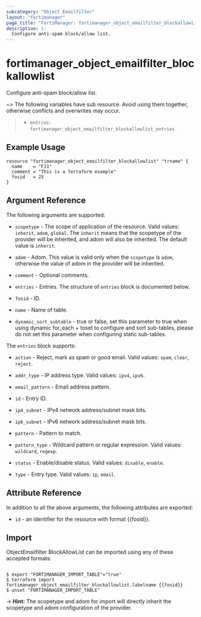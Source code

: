 ```yaml
---
subcategory: "Object Emailfilter"
layout: "fortimanager"
page_title: "FortiManager: fortimanager_object_emailfilter_blockallowlist"
description: |-
  Configure anti-spam block/allow list.
---
```


# fortimanager_object_emailfilter_blockallowlist
Configure anti-spam block/allow list.

~> The following variables have sub resource. Avoid using them together, otherwise conflicts and overwrites may occur.
>- `entries`: `fortimanager_object_emailfilter_blockallowlist_entries`



## Example Usage

```hcl
resource "fortimanager_object_emailfilter_blockallowlist" "trname" {
  name    = "F11"
  comment = "This is a Terraform example"
  fosid   = 25
}
```

## Argument Reference


The following arguments are supported:

* `scopetype` - The scope of application of the resource. Valid values: `inherit`, `adom`, `global`. The `inherit` means that the scopetype of the provider will be inherited, and adom will also be inherited. The default value is `inherit`.
* `adom` - Adom. This value is valid only when the `scopetype` is `adom`, otherwise the value of adom in the provider will be inherited.

* `comment` - Optional comments.
* `entries` - Entries. The structure of `entries` block is documented below.
* `fosid` - ID.
* `name` - Name of table.
* `dynamic_sort_subtable` - true or false, set this parameter to true when using dynamic for_each + toset to configure and sort sub-tables, please do not set this parameter when configuring static sub-tables.

The `entries` block supports:

* `action` - Reject, mark as spam or good email. Valid values: `spam`, `clear`, `reject`.

* `addr_type` - IP address type. Valid values: `ipv4`, `ipv6`.

* `email_pattern` - Email address pattern.
* `id` - Entry ID.
* `ip4_subnet` - IPv4 network address/subnet mask bits.
* `ip6_subnet` - IPv6 network address/subnet mask bits.
* `pattern` - Pattern to match.
* `pattern_type` - Wildcard pattern or regular expression. Valid values: `wildcard`, `regexp`.

* `status` - Enable/disable status. Valid values: `disable`, `enable`.

* `type` - Entry type. Valid values: `ip`, `email`.



## Attribute Reference

In addition to all the above arguments, the following attributes are exported:
* `id` - an identifier for the resource with format {{fosid}}.

## Import

ObjectEmailfilter BlockAllowList can be imported using any of these accepted formats:
```

$ export "FORTIMANAGER_IMPORT_TABLE"="true"
$ terraform import fortimanager_object_emailfilter_blockallowlist.labelname {{fosid}}
$ unset "FORTIMANAGER_IMPORT_TABLE"
```
-> **Hint:** The scopetype and adom for import will directly inherit the scopetype and adom configuration of the provider.
